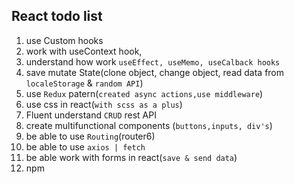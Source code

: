 ## React todo list

1. use Custom hooks
2. work with useContext hook,
3. understand how work `useEffect, useMemo, useCalback hooks`
4. save mutate State(clone object, change object, read data from `localeStorage` & `random API`)
5. use `Redux` patern(`created async actions,use middleware`)
6. use css in react(`with scss as a plus`)
7. Fluent understand `CRUD` rest API
8. create multifunctional components (`buttons,inputs, div's`)
9. be able to use `Routing`(router6)
10. be able to use `axios | fetch`
11. be able work with forms in react(`save & send data`)
12. npm
